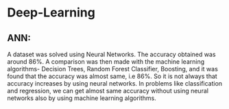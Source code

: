 # Deep-Learning

## ANN:
A dataset was solved using Neural Networks. The accuracy obtained was around 86%.
A comparison was then made with the machine learning algorithms- Decision Trees, Random Forest Classifier, Boosting, and it was found that the accuracy was almost same, i.e 86%. So it is not always that accuracy increases by using neural networks. In problems like classification and regression, we can get almost same accuracy without using neural networks also by using machine learning algorithms.
